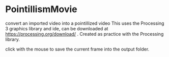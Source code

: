 # PointillismMovie
convert an imported video into a pointillized video
This uses the Processing 3 graphics library and ide, can be downloaded at https://processing.org/download/ .
Created as practice with the Processing library.

click with the mouse to save the current frame into the output folder.
